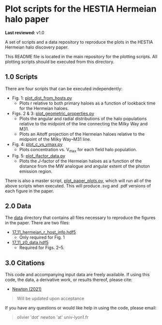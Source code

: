 # Plot scripts for the HESTIA Hermeian halo paper
**Last reviewed:** v1.0

A set of scripts and a data repository to reproduce the plots in the HESTIA
Hermeian halo discovery paper.

This README file is located in the main repository for the plotting scripts.
All plotting scripts should be executed from this directory.

## 1.0 Scripts
There are four scripts that can be executed independently:
* Fig. 1: [plot_dist_from_hosts.py](/plot_dist_from_hosts.py)
  - Plots r relative to both primary haloes as a function of lookback time
    for the Hermeian haloes.
* Figs. 2 & 3: [plot_geometric_properties.py](/plot_geometric_properties.py)
  - Plots the angular and radial distributions of the halo populations relative
  to the midpoint of the line connecting the Milky Way and M31.
  - Plots an Aitoff projection of the Hermeian haloes relative to the midpoint
  of the Milky Way&ndash;M31 line.
* Fig. 4: [plot_c_vs_vmax.py](/plot_c_vs_vmax.py)
  - Plots concentration vs. V<sub>max</sub> for each field halo population.
* Fig. 5: [plot_jfactor_data.py](/plot_jfactor_data.py)
  - Plots the *J*-factor of the Hermeian haloes as a function of the distance
  from the MW analogue and angular extent of the photon emission region.

There is also a master script, [plot_paper_plots.py](/plot_paper_plots.py),
which will run all of the above scripts when executed. This will produce .svg
and .pdf versions of each figure in the paper.

## 2.0 Data
The [data](/data) directory that contains all files necessary to reproduce the
figures in the paper. There are two files:
* [17_11_hermeian_r_host_info.hdf5](/data/17_11_hermeian_r_host_info.hdf5)
  - Only required for Fig. 1
* [17_11_z0_data.hdf5](/data/17_11_z0_data.hdf5)
  - Required for Figs. 2&ndash;5.

## 3.0 Citations
This code and accompanying input data are freely available. If using this code,
the data, a derivative work, or results thereof, please cite:
* [Newton (2021)](http://doi.org/10.5281/zenodo.4708338)
> Will be updated upon acceptance
<!-- [Newton+(2021)](https://arxiv.org/abs/) -->

If you have any questions or would like help in using the code, please email:
> olivier 'dot' newton 'at' univ-lyon1.fr
